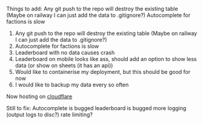 Things to add:
Any git push to the repo will destroy the existing table (Maybe on railway I can just add the data to .gitignore?)
Autocomplete for factions is slow
1. Any git push to the repo will destroy the existing table (Maybe on railway I can just add the data to .gitignore?)
2. Autocomplete for factions is slow
3. Leaderboard with no data causes crash
4. Leaderboard on mobile looks like ass, should add an option to show less data (or show on sheets (it has an api))
5. Would like to containerise my deployment, but this should be good for now
6. I would like to backup my data every so often

Now hosting on [cloudflare](https://ti-discord-bot.edwardbo123.workers.dev)


Still to fix:
Autocomplete is bugged
leaderboard is bugged
more logging (output logs to disc?)
rate limiting?